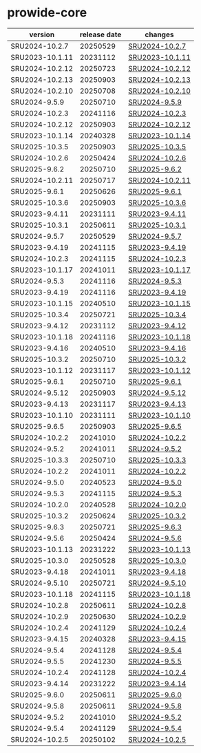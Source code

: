 # prowide-core	


|version|release date|changes|
|---|---|---|
|SRU2024-10.2.7|20250529|[SRU2024-10.2.7](./SRU2024-10.2.7-20250529.md)|
|SRU2023-10.1.11|20231112|[SRU2023-10.1.11](./SRU2023-10.1.11-20231112.md)|
|SRU2024-10.2.12|20250723|[SRU2024-10.2.12](./SRU2024-10.2.12-20250723.md)|
|SRU2024-10.2.13|20250903|[SRU2024-10.2.13](./SRU2024-10.2.13-20250903.md)|
|SRU2024-10.2.10|20250708|[SRU2024-10.2.10](./SRU2024-10.2.10-20250708.md)|
|SRU2024-9.5.9|20250710|[SRU2024-9.5.9](./SRU2024-9.5.9-20250710.md)|
|SRU2024-10.2.3|20241116|[SRU2024-10.2.3](./SRU2024-10.2.3-20241116.md)|
|SRU2024-10.2.12|20250903|[SRU2024-10.2.12](./SRU2024-10.2.12-20250903.md)|
|SRU2023-10.1.14|20240328|[SRU2023-10.1.14](./SRU2023-10.1.14-20240328.md)|
|SRU2025-10.3.5|20250903|[SRU2025-10.3.5](./SRU2025-10.3.5-20250903.md)|
|SRU2024-10.2.6|20250424|[SRU2024-10.2.6](./SRU2024-10.2.6-20250424.md)|
|SRU2025-9.6.2|20250710|[SRU2025-9.6.2](./SRU2025-9.6.2-20250710.md)|
|SRU2024-10.2.11|20250717|[SRU2024-10.2.11](./SRU2024-10.2.11-20250717.md)|
|SRU2025-9.6.1|20250626|[SRU2025-9.6.1](./SRU2025-9.6.1-20250626.md)|
|SRU2025-10.3.6|20250903|[SRU2025-10.3.6](./SRU2025-10.3.6-20250903.md)|
|SRU2023-9.4.11|20231111|[SRU2023-9.4.11](./SRU2023-9.4.11-20231111.md)|
|SRU2025-10.3.1|20250611|[SRU2025-10.3.1](./SRU2025-10.3.1-20250611.md)|
|SRU2024-9.5.7|20250529|[SRU2024-9.5.7](./SRU2024-9.5.7-20250529.md)|
|SRU2023-9.4.19|20241115|[SRU2023-9.4.19](./SRU2023-9.4.19-20241115.md)|
|SRU2024-10.2.3|20241115|[SRU2024-10.2.3](./SRU2024-10.2.3-20241115.md)|
|SRU2023-10.1.17|20241011|[SRU2023-10.1.17](./SRU2023-10.1.17-20241011.md)|
|SRU2024-9.5.3|20241116|[SRU2024-9.5.3](./SRU2024-9.5.3-20241116.md)|
|SRU2023-9.4.19|20241116|[SRU2023-9.4.19](./SRU2023-9.4.19-20241116.md)|
|SRU2023-10.1.15|20240510|[SRU2023-10.1.15](./SRU2023-10.1.15-20240510.md)|
|SRU2025-10.3.4|20250721|[SRU2025-10.3.4](./SRU2025-10.3.4-20250721.md)|
|SRU2023-9.4.12|20231112|[SRU2023-9.4.12](./SRU2023-9.4.12-20231112.md)|
|SRU2023-10.1.18|20241116|[SRU2023-10.1.18](./SRU2023-10.1.18-20241116.md)|
|SRU2023-9.4.16|20240510|[SRU2023-9.4.16](./SRU2023-9.4.16-20240510.md)|
|SRU2025-10.3.2|20250710|[SRU2025-10.3.2](./SRU2025-10.3.2-20250710.md)|
|SRU2023-10.1.12|20231117|[SRU2023-10.1.12](./SRU2023-10.1.12-20231117.md)|
|SRU2025-9.6.1|20250710|[SRU2025-9.6.1](./SRU2025-9.6.1-20250710.md)|
|SRU2024-9.5.12|20250903|[SRU2024-9.5.12](./SRU2024-9.5.12-20250903.md)|
|SRU2023-9.4.13|20231117|[SRU2023-9.4.13](./SRU2023-9.4.13-20231117.md)|
|SRU2023-10.1.10|20231111|[SRU2023-10.1.10](./SRU2023-10.1.10-20231111.md)|
|SRU2025-9.6.5|20250903|[SRU2025-9.6.5](./SRU2025-9.6.5-20250903.md)|
|SRU2024-10.2.2|20241010|[SRU2024-10.2.2](./SRU2024-10.2.2-20241010.md)|
|SRU2024-9.5.2|20241011|[SRU2024-9.5.2](./SRU2024-9.5.2-20241011.md)|
|SRU2025-10.3.3|20250710|[SRU2025-10.3.3](./SRU2025-10.3.3-20250710.md)|
|SRU2024-10.2.2|20241011|[SRU2024-10.2.2](./SRU2024-10.2.2-20241011.md)|
|SRU2024-9.5.0|20240523|[SRU2024-9.5.0](./SRU2024-9.5.0-20240523.md)|
|SRU2024-9.5.3|20241115|[SRU2024-9.5.3](./SRU2024-9.5.3-20241115.md)|
|SRU2024-10.2.0|20240528|[SRU2024-10.2.0](./SRU2024-10.2.0-20240528.md)|
|SRU2025-10.3.2|20250624|[SRU2025-10.3.2](./SRU2025-10.3.2-20250624.md)|
|SRU2025-9.6.3|20250721|[SRU2025-9.6.3](./SRU2025-9.6.3-20250721.md)|
|SRU2024-9.5.6|20250424|[SRU2024-9.5.6](./SRU2024-9.5.6-20250424.md)|
|SRU2023-10.1.13|20231222|[SRU2023-10.1.13](./SRU2023-10.1.13-20231222.md)|
|SRU2025-10.3.0|20250528|[SRU2025-10.3.0](./SRU2025-10.3.0-20250528.md)|
|SRU2023-9.4.18|20241011|[SRU2023-9.4.18](./SRU2023-9.4.18-20241011.md)|
|SRU2024-9.5.10|20250721|[SRU2024-9.5.10](./SRU2024-9.5.10-20250721.md)|
|SRU2023-10.1.18|20241115|[SRU2023-10.1.18](./SRU2023-10.1.18-20241115.md)|
|SRU2024-10.2.8|20250611|[SRU2024-10.2.8](./SRU2024-10.2.8-20250611.md)|
|SRU2024-10.2.9|20250630|[SRU2024-10.2.9](./SRU2024-10.2.9-20250630.md)|
|SRU2024-10.2.4|20241129|[SRU2024-10.2.4](./SRU2024-10.2.4-20241129.md)|
|SRU2023-9.4.15|20240328|[SRU2023-9.4.15](./SRU2023-9.4.15-20240328.md)|
|SRU2024-9.5.4|20241128|[SRU2024-9.5.4](./SRU2024-9.5.4-20241128.md)|
|SRU2024-9.5.5|20241230|[SRU2024-9.5.5](./SRU2024-9.5.5-20241230.md)|
|SRU2024-10.2.4|20241128|[SRU2024-10.2.4](./SRU2024-10.2.4-20241128.md)|
|SRU2023-9.4.14|20231222|[SRU2023-9.4.14](./SRU2023-9.4.14-20231222.md)|
|SRU2025-9.6.0|20250611|[SRU2025-9.6.0](./SRU2025-9.6.0-20250611.md)|
|SRU2024-9.5.8|20250611|[SRU2024-9.5.8](./SRU2024-9.5.8-20250611.md)|
|SRU2024-9.5.2|20241010|[SRU2024-9.5.2](./SRU2024-9.5.2-20241010.md)|
|SRU2024-9.5.4|20241129|[SRU2024-9.5.4](./SRU2024-9.5.4-20241129.md)|
|SRU2024-10.2.5|20250102|[SRU2024-10.2.5](./SRU2024-10.2.5-20250102.md)|
